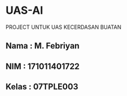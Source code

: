 # UAS-AI
PROJECT UNTUK UAS KECERDASAN BUATAN

## Nama		: M. Febriyan
## NIM		: 171011401722
## Kelas	: 07TPLE003